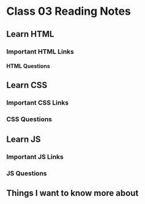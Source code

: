 # Class 03 Reading Notes

## Learn HTML

### Important HTML Links

[]()

#### HTML Questions

## Learn CSS

### Important CSS Links

[]()

[]()

### CSS Questions

## Learn JS

### Important JS Links

[]()
[]()

### JS Questions

## Things I want to know more about
